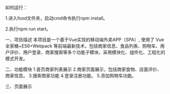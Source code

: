 如何运行：

1.进入food文件夹，启动cmd命令执行npm install。

2.执行npm run start。


一、项目描述
  本项目是一个基于Vue实现的移动端外卖APP（SPA）, 使用了 Vue 全家桶+ES6+Webpack 等前端最新技术，包括商家信息、食品列表、购物车、用户评价、用户登录、商家搜索等多个功能子模块，采用模块化、组件化、工程化的模式开发。

二、功能模块
  1.首页商家列表展示
  2.商家页面展示，包括商家食物、店面评价、商家信息。
  3.搜索商家功能
  4.登录注册功能。
  5.添加购物车功能。

三、页面展示
  
